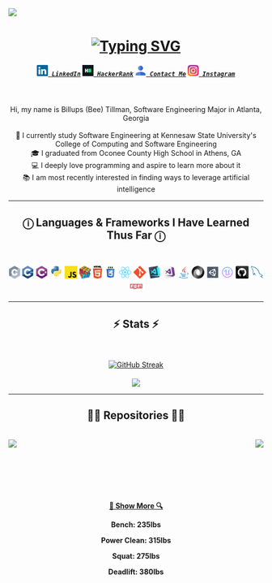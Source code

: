 ![](https://komarev.com/ghpvc/?username=BeeTillman&style=for-the-badge&label=PROFILE+VIEWS&color=36bcf7)

<h1 align="center">
  <a href="https://git.io/typing-svg">
    <img src="https://readme-typing-svg.herokuapp.com?font=Lato&pause=1000&center=true&random=false&width=435&lines=Hello%2C+There!;My+Name+is+Bee+Tillman;Welcome+to+my+GitHub!" alt="Typing SVG" />
  </a>
</h1>

<h5 align="center">
  <code><a href="https://www.linkedin.com/in/billups-tillman/" title="LinkedIn"><img width="22" src="images/linkedin.svg"> LinkedIn</a></code>
  <code><a href="https://www.hackerrank.com/profile/bpt3creations" title="HackerRank Profile"><img width="22" src="images/hackerrank.png"> HackerRank</a></code>
  <code><a href="mailto:bpt3creations@gmail.com" title="Contact"><img width="22" src="images/permissions-svgrepo-com.svg"> Contact Me</a></code>
  <code><a href="https://www.instagram.com/letschillwithbill/" title="Instagram Profile"><img width="22" src="images/instagram.svg"> Instagram</a></code>
</h5>
<br>
<p align="center">
  Hi, my name is Billups (Bee) Tillman, Software Engineering Major in Atlanta, Georgia
  <br>
  <br>
  🔬 I currently study Software Engineering at Kennesaw State University's College of Computing and Software Engineering
  <br>
  🎓 I graduated from Oconee County High School in Athens, GA
  <br>
  💻 I deeply love programming and aspire to learn more about it
  <br>
  📚 I am most recently interested in finding ways to leverage artificial intelligence
  <br>
</p>

<hr>
<h2 align="center">ⓘ Languages & Frameworks I Have Learned Thus Far ⓘ</h2>
<br>
<p align="center">
  <code><img title="C" height="25" src="images/c.svg"></code>
  <code><img title="C++" height="25" src="images/cpp.svg"></code>
  <code><img title="C#" height="25" src="images/cSharp.svg"></code>
  <code><img title="Python" height="25" src="images/python-original.svg"></code>
  <code><img title="Javascript" height="25" src="images/javascript.svg"></code>
  <code><img title="Problem Solving" height="25" src="images/problemSolving.png"></code>
  <code><img title="HTML5" height="25" src="images/html5.svg"></code>
  <code><img title="CSS" height="25" src="images/css.svg"></code>
  <code><img title="React" height="25" src="images/react-original.svg"></code>
  <code><img title="Git" height="25" src="images/git-original.svg"></code>
  <code><img title="Visual Studio Code" height="25" src="images/vscode.png"></code>
  <code><img title="Microsoft Visual Studio" height="25" src="images/visualstudio.png"></code>
  <code><img title="Java" height="25" src="images/java-original.svg"></code>
  <code><img title="JSON" height="25" src="images/json.svg"></code>
  <code><img title="Unity" height="25" src="images/unity3d.svg"></code>
  <code><img title="Unreal Engine 4.27-5.3" height="25" src="images/icons8-unreal-engine.svg"></code>
  <code><img title="GitHub" height="25" src="images/github.svg"></code>
  <code><img title="MySQL" height="25" src="images/mysql.svg"></code>
  <code><img title="npm" height="25" src="images/npm.svg"></code>
</p>
<hr>

<h2 align="center">⚡ Stats ⚡</h2>
<br>
<p align=center>
  <div align=center>
    <a href="https://git.io/streak-stats"><img align="center" width=600 src="https://streak-stats.demolab.com?user=BeeTillman&theme=transparent&mode=weekly" alt="GitHub Streak" /></a>
  <br><br>
    <a href="https://github.com/anuraghazra/github-readme-stats">
      <img align="center" width=450 src="https://github-readme-stats.vercel.app/api/top-langs/?username=BeeTillman&Cuda&title_color=61dafb&text_color=ffffff&icon_color=61dafb&bg_color=20232a&langs_count=8&layout=compact&border_color=61dafb&hide_border=true&size_weight=0.5&count_weight=0.5&hide_title=true" />
    </a>
</p>

<hr>

<h2 align="center">👨‍💻 Repositories 👨‍💻</h2>
<br>
<div width="100%" align="center">
  <a align="left" href="https://github.com/BeeTillman/Stock-Tracker-React-Site" title="Stock Tracker"><img align="left" height="115" src="https://github-readme-stats.vercel.app/api/pin/?username=BeeTillman&repo=Stock-Tracker-React-Site&theme=react&border_color=61dafb&border_radius=10&description_lines_count=1"></a><a align="right" href="https://github.com/BeeTillman/Arduino-Learning-Projects" title="Arduino Projects"><img align="right" height="115" src="https://github-readme-stats.vercel.app/api/pin/?username=BeeTillman&repo=Arduino-Learning-Projects&theme=react&border_color=61dafb&border_radius=10&description_lines_count=1"></a>
</div>
<br/><br/><br/><br/><br/><br/>

<h4 align="center">
  <a href="https://github.com/BeeTillman?tab=repositories" title="Show Repositories">🔎 Show More 🔍</a>

  <p>Bench: 235lbs</p>
  <p>Power Clean: 315lbs</p>
  <p>Squat: 275lbs</p>
  <p>Deadlift: 380lbs</p>
</h4>

